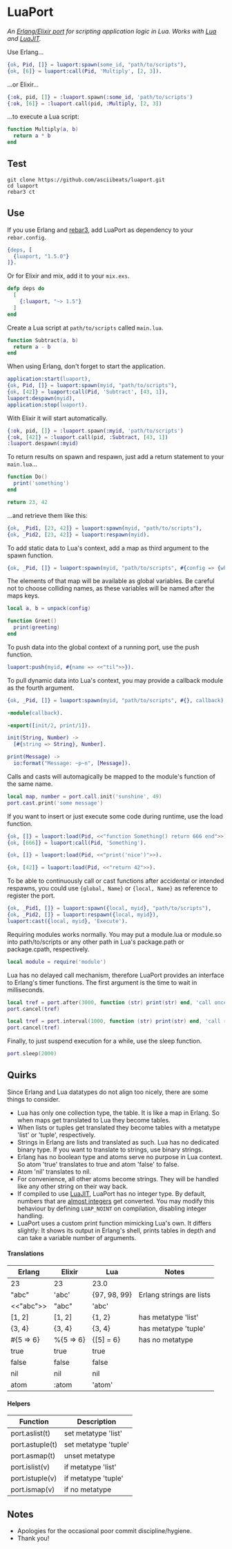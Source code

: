 # LuaPort
*An [Erlang/Elixir port](http://erlang.org/doc/tutorial/c_port.html) for scripting application logic in Lua. Works with [Lua](https://www.lua.org) and [LuaJIT](https://luajit.org).*

Use Erlang...
```erlang
{ok, Pid, []} = luaport:spawn(some_id, "path/to/scripts"),
{ok, [6]} = luaport:call(Pid, 'Multiply', [2, 3]).
```
...or Elixir...
```elixir
{:ok, pid, []} = :luaport.spawn(:some_id, 'path/to/scripts')
{:ok, [6]} = :luaport.call(pid, :Multiply, [2, 3])
```
...to execute a Lua script:
```lua
function Multiply(a, b)
  return a * b
end
```

## Test
```
git clone https://github.com/asciibeats/luaport.git
cd luaport
rebar3 ct
```

## Use
If you use Erlang and [rebar3](https://www.rebar3.org), add LuaPort as dependency to your `rebar.config`.
```erlang
{deps, [
  {luaport, "1.5.0"}
]}.
```
Or for Elixir and mix, add it to your `mix.exs`.
```elixir
defp deps do
  [
    {:luaport, "~> 1.5"}
  ]
end
```
Create a Lua script at `path/to/scripts` called `main.lua`.
```lua
function Subtract(a, b)
  return a - b
end
```
When using Erlang, don't forget to start the application.
```erlang
application:start(luaport),
{ok, Pid, []} = luaport:spawn(myid, "path/to/scripts"),
{ok, [42]} = luaport:call(Pid, 'Subtract', [43, 1]),
luaport:despawn(myid),
application:stop(luaport).
```
With Elixir it will start automatically.
```elixir
{:ok, pid, []} = :luaport.spawn(:myid, 'path/to/scripts')
{:ok, [42]} = :luaport.call(pid, :Subtract, [43, 1])
:luaport.despawn(:myid)
```
To return results on spawn and respawn, just add a return statement to your `main.lua`...
```lua
function Do()
  print('something')
end

return 23, 42
```
...and retrieve them like this:
```erlang
{ok, _Pid1, [23, 42]} = luaport:spawn(myid, "path/to/scripts"),
{ok, _Pid2, [23, 42]} = luaport:respawn(myid).
```
To add static data to Lua's context, add a map as third argument to the spawn function.
```erlang
{ok, _Pid, []} = luaport:spawn(myid, "path/to/scripts", #{config => {what, ever}, greeting => <<"moin">>}).
```
The elements of that map will be available as global variables. Be careful not to choose colliding names, as these variables will be named after the maps keys.
```lua
local a, b = unpack(config)

function Greet()
  print(greeting)
end
```
To push data into the global context of a running port, use the push function.
```erlang
luaport:push(myid, #{name => <<"til">>}).
```
To pull dynamic data into Lua's context, you may provide a callback module as the fourth argument.
```erlang
{ok, _Pid, []} = luaport:spawn(myid, "path/to/scripts", #{}, callback).
```
```erlang
-module(callback).

-export([init/2, print/1]).

init(String, Number) ->
  [#{string => String}, Number].

print(Message) ->
  io:format("Message: ~p~n", [Message]).
```
Calls and casts will automagically be mapped to the module's function of the same name.
```lua
local map, number = port.call.init('sunshine', 49)
port.cast.print('some message')
```
If you want to insert or just execute some code during runtime, use the load function.
```erlang
{ok, []} = luaport:load(Pid, <<"function Something() return 666 end">>),
{ok, [666]} = luaport:call(Pid, 'Something').
```
```erlang
{ok, []} = luaport:load(Pid, <<"print('nice')">>).
```
```erlang
{ok, [42]} = luaport:load(Pid, <<"return 42">>).
```
To be able to continuously call or cast functions after accidental or intended respawns, you could use `{global, Name}` or `{local, Name}` as reference to register the port.
```erlang
{ok, _Pid1, []} = luaport:spawn({local, myid}, "path/to/scripts"),
{ok, _Pid2, []} = luaport:respawn({local, myid}),
luaport:cast({local, myid}, 'Execute').
```
Requiring modules works normally. You may put a module.lua or module.so into path/to/scripts or any other path in Lua's package.path or package.cpath, respectively.
```lua
local module = require('module')
```
Lua has no delayed call mechanism, therefore LuaPort provides an interface to Erlang's timer functions. The first argument is the time to wait in milliseconds.
```lua
local tref = port.after(3000, function (str) print(str) end, 'call once, if not canceled')
port.cancel(tref)
```
```lua
local tref = port.interval(1000, function (str) print(str) end, 'call repeatedly until canceled')
port.cancel(tref)
```
Finally, to just suspend execution for a while, use the sleep function.
```lua
port.sleep(2000)
```

## Quirks
Since Erlang and Lua datatypes do not align too nicely, there are some things to consider.

- Lua has only one collection type, the table. It is like a map in Erlang. So when maps get translated to Lua they become tables.
- When lists or tuples get translated they become tables with a metatype 'list' or 'tuple', respectively.
- Strings in Erlang are lists and translated as such. Lua has no dedicated binary type. If you want to translate to strings, use binary strings.
- Erlang has no boolean type and atoms serve no purpose in Lua context. So atom 'true' translates to true and atom 'false' to false.
- Atom 'nil' translates to nil.
- For convenience, all other atoms become strings. They will be handled like any other string on their way back.
- If compiled to use [LuaJIT](https://luajit.org), LuaPort has no integer type. By default, numbers that are [almost integers](c_src/luaport.c#L56-L64) get converted. You may modify this behaviour by defining `LUAP_NOINT` on compilation, disabling integer handling.
- LuaPort uses a custom print function mimicking Lua's own. It differs slightly: It shows its output in Erlang's shell, prints tables in depth and can take a variable number of arguments.

#### Translations
| Erlang | Elixir | Lua | Notes |
| --- | --- | --- | --- |
| 23 | 23 | 23.0 | |
| "abc" | 'abc' | {97, 98, 99} | Erlang strings are lists |
| <<"abc">> | "abc" | 'abc' | |
| \[1, 2] | \[1, 2] | {1, 2} | has metatype 'list' |
| {3, 4} | {3, 4} | {3, 4} | has metatype 'tuple' |
| #{5 => 6} | %{5 => 6} | {\[5] = 6} | has no metatype |
| true | true | true | |
| false | false | false | |
| nil | nil | nil | |
| atom | :atom | 'atom' | |

#### Helpers
| Function | Description |
| --- | --- |
| port.aslist(t) | set metatype 'list' |
| port.astuple(t) | set metatype 'tuple' |
| port.asmap(t) | unset metatype |
| port.islist(v) | if metatype 'list' |
| port.istuple(v) | if metatype 'tuple' |
| port.ismap(v) | if no metatype |

## Notes
- Apologies for the occasional poor commit discipline/hygiene.
- Thank you!
